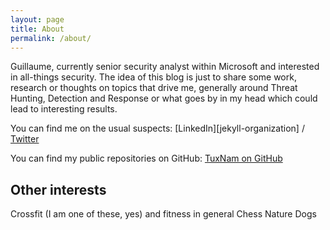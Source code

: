 ```yaml
---
layout: page
title: About
permalink: /about/
---
```


Guillaume, currently senior security analyst within Microsoft and interested in all-things security. 
The idea of this blog is just to share some work, research or thoughts on topics that drive me, generally around Threat Hunting, Detection and Response or what goes by in my head which could lead to interesting results. 

You can find me on the usual suspects:
[LinkedIn][jekyll-organization] /
[Twitter](https://github.com/jekyll/minima)

You can find my public repositories on GitHub:
[TuxNam on GitHub](https://github.com/tuxnam/)

## Other interests

Crossfit (I am one of these, yes) and fitness in general
Chess 
Nature 
Dogs
